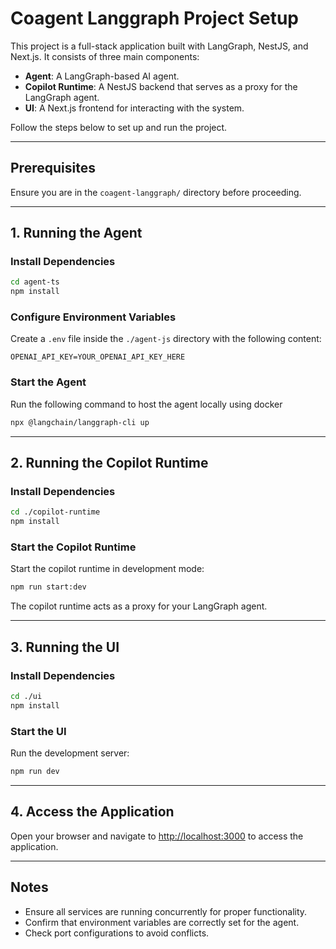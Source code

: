 # Coagent Langgraph Project Setup

This project is a full-stack application built with LangGraph, NestJS, and Next.js. It consists of three main components:
- **Agent**: A LangGraph-based AI agent.
- **Copilot Runtime**: A NestJS backend that serves as a proxy for the LangGraph agent.
- **UI**: A Next.js frontend for interacting with the system.

Follow the steps below to set up and run the project.

---

## Prerequisites
Ensure you are in the `coagent-langgraph/` directory before proceeding.

---

## 1. Running the Agent

### Install Dependencies
```sh
cd agent-ts
npm install
```

### Configure Environment Variables
Create a `.env` file inside the `./agent-js` directory with the following content:
```
OPENAI_API_KEY=YOUR_OPENAI_API_KEY_HERE
```

### Start the Agent
Run the following command to host the agent locally using docker
```sh
npx @langchain/langgraph-cli up
```

---

## 2. Running the Copilot Runtime

### Install Dependencies
```sh
cd ./copilot-runtime
npm install
```

### Start the Copilot Runtime
Start the copilot runtime in development mode:
```sh
npm run start:dev
```

The copilot runtime acts as a proxy for your LangGraph agent.

---

## 3. Running the UI

### Install Dependencies
```sh
cd ./ui
npm install
```

### Start the UI
Run the development server:
```sh
npm run dev
```

---

## 4. Access the Application
Open your browser and navigate to [http://localhost:3000](http://localhost:3000) to access the application.

---

## Notes
- Ensure all services are running concurrently for proper functionality.
- Confirm that environment variables are correctly set for the agent.
- Check port configurations to avoid conflicts.